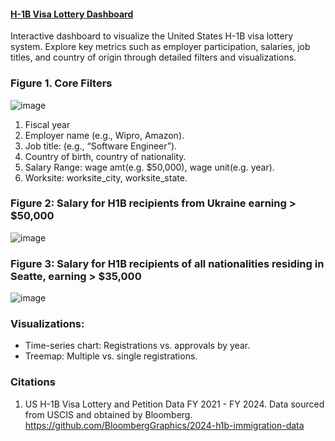 #### [H-1B Visa Lottery Dashboard](https://leoncensh-h1b-visa-trends.hf.space) 

Interactive dashboard to visualize the United States H-1B visa lottery system. Explore key metrics such as employer participation, salaries, job titles, and country of origin through detailed filters and visualizations. 

### **Figure 1.** Core Filters

![image](https://github.com/user-attachments/assets/b7da1540-3a9f-422a-a325-2f7d1026b93f)

1. Fiscal year
2. Employer name (e.g., Wipro, Amazon).
3. Job title: (e.g., “Software Engineer”).
4. Country of birth, country of nationality.
5. Salary Range: wage amt(e.g. $50,000), wage unit(e.g. year).
6. Worksite: worksite_city, worksite_state.

### **Figure 2:** Salary for H1B recipients from Ukraine earning > $50,000

![image](https://github.com/user-attachments/assets/e5277697-77aa-4879-90de-df6ad1d63581)

### **Figure 3:** Salary for H1B recipients of all nationalities residing in Seatte, earning > $35,000

![image](https://github.com/user-attachments/assets/332c05a3-db8e-402e-b40f-098a4e5701dc)

### Visualizations:
- Time-series chart: Registrations vs. approvals by year.
- Treemap: Multiple vs. single registrations.

### Citations

1. US H-1B Visa Lottery and Petition Data FY 2021 - FY 2024. Data sourced from USCIS and obtained by Bloomberg.  https://github.com/BloombergGraphics/2024-h1b-immigration-data
